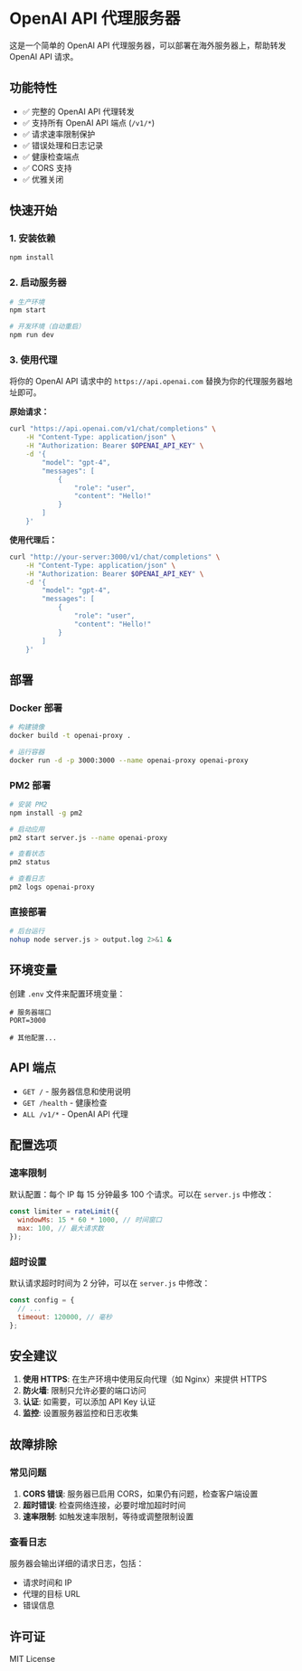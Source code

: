 # OpenAI API 代理服务器

这是一个简单的 OpenAI API 代理服务器，可以部署在海外服务器上，帮助转发 OpenAI API 请求。

## 功能特性

- ✅ 完整的 OpenAI API 代理转发
- ✅ 支持所有 OpenAI API 端点 (`/v1/*`)
- ✅ 请求速率限制保护
- ✅ 错误处理和日志记录
- ✅ 健康检查端点
- ✅ CORS 支持
- ✅ 优雅关闭

## 快速开始

### 1. 安装依赖

```bash
npm install
```

### 2. 启动服务器

```bash
# 生产环境
npm start

# 开发环境（自动重启）
npm run dev
```

### 3. 使用代理

将你的 OpenAI API 请求中的 `https://api.openai.com` 替换为你的代理服务器地址即可。

**原始请求：**
```bash
curl "https://api.openai.com/v1/chat/completions" \
    -H "Content-Type: application/json" \
    -H "Authorization: Bearer $OPENAI_API_KEY" \
    -d '{
        "model": "gpt-4",
        "messages": [
            {
                "role": "user",
                "content": "Hello!"
            }
        ]
    }'
```

**使用代理后：**
```bash
curl "http://your-server:3000/v1/chat/completions" \
    -H "Content-Type: application/json" \
    -H "Authorization: Bearer $OPENAI_API_KEY" \
    -d '{
        "model": "gpt-4",
        "messages": [
            {
                "role": "user",
                "content": "Hello!"
            }
        ]
    }'
```

## 部署

### Docker 部署

```bash
# 构建镜像
docker build -t openai-proxy .

# 运行容器
docker run -d -p 3000:3000 --name openai-proxy openai-proxy
```

### PM2 部署

```bash
# 安装 PM2
npm install -g pm2

# 启动应用
pm2 start server.js --name openai-proxy

# 查看状态
pm2 status

# 查看日志
pm2 logs openai-proxy
```

### 直接部署

```bash
# 后台运行
nohup node server.js > output.log 2>&1 &
```

## 环境变量

创建 `.env` 文件来配置环境变量：

```env
# 服务器端口
PORT=3000

# 其他配置...
```

## API 端点

- `GET /` - 服务器信息和使用说明
- `GET /health` - 健康检查
- `ALL /v1/*` - OpenAI API 代理

## 配置选项

### 速率限制

默认配置：每个 IP 每 15 分钟最多 100 个请求。可以在 `server.js` 中修改：

```javascript
const limiter = rateLimit({
  windowMs: 15 * 60 * 1000, // 时间窗口
  max: 100, // 最大请求数
});
```

### 超时设置

默认请求超时时间为 2 分钟，可以在 `server.js` 中修改：

```javascript
const config = {
  // ...
  timeout: 120000, // 毫秒
};
```

## 安全建议

1. **使用 HTTPS**: 在生产环境中使用反向代理（如 Nginx）来提供 HTTPS
2. **防火墙**: 限制只允许必要的端口访问
3. **认证**: 如需要，可以添加 API Key 认证
4. **监控**: 设置服务器监控和日志收集

## 故障排除

### 常见问题

1. **CORS 错误**: 服务器已启用 CORS，如果仍有问题，检查客户端设置
2. **超时错误**: 检查网络连接，必要时增加超时时间
3. **速率限制**: 如触发速率限制，等待或调整限制设置

### 查看日志

服务器会输出详细的请求日志，包括：
- 请求时间和 IP
- 代理的目标 URL
- 错误信息

## 许可证

MIT License
